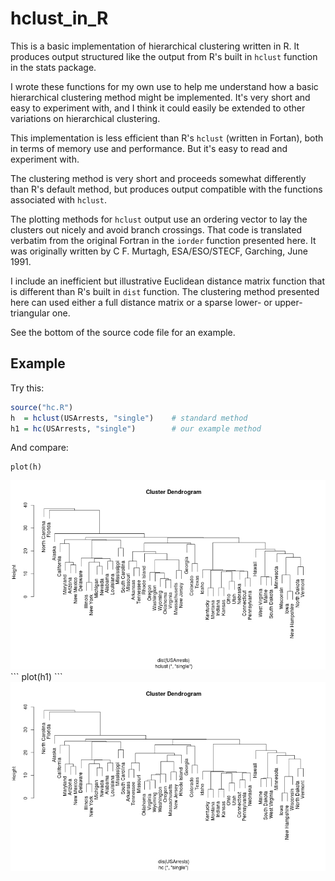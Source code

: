 hclust_in_R
===========

This is a basic implementation of hierarchical clustering written in R.  It
produces output structured like the output from R's built in `hclust` function
in the stats package.

I wrote these functions for my own use to help me understand how a basic
hierarchical clustering method might be implemented. It's very short and easy
to experiment with, and I think it could easily be extended to other variations
on hierarchical clustering.

This implementation is less efficient than R's `hclust` (written in
Fortan), both in terms of memory use and performance. But it's easy to read and
experiment with.

The clustering method is very short and proceeds somewhat differently than R's
default method, but produces output compatible with the functions associated
with `hclust`.

The plotting methods for `hclust` output use an ordering vector to lay the
clusters out nicely and avoid branch crossings. That code is translated
verbatim from the original Fortran in the `iorder` function presented here.  It
was originally written by C  F. Murtagh, ESA/ESO/STECF, Garching, June 1991.

I include an inefficient but illustrative Euclidean distance matrix function
that is different than R's built in `dist` function. The clustering method
presented here can used either a full distance matrix or a sparse lower- or
upper-triangular one.

See the bottom of the source code file for an example.

## Example

Try this:
```R
source("hc.R")
h  = hclust(USArrests, "single")    # standard method
h1 = hc(USArrests, "single")        # our example method
```
And compare:
```
plot(h)
```
<img alt="h.jpg" src="h.jpg"/>
```
plot(h1)
```
<img alt="h1.jpg" src="h1.jpg"/>
